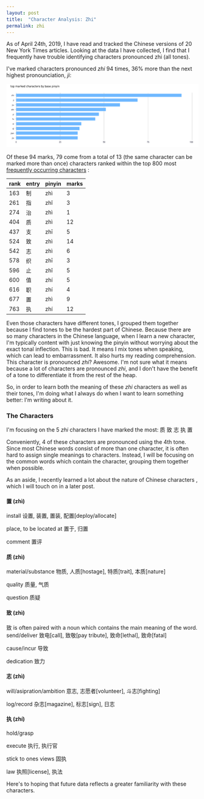 ```yaml
---
layout: post
title:  "Character Analysis: Zhi"
permalink: zhi
---
```

As of April 24th, 2019, I have read and tracked the Chinese versions of 20 New
York Times articles. Looking at the data I have collected, I find that I frequently
have trouble identifying characters pronounced zhi (all tones).

I've marked characters pronounced *zhi* 94 times, 36%
more than the next highest pronounciation, *ji*:

<img class="hsk" src="assets/img/pinyin.png">

Of these 94 marks, 79 come from a total of 13 (the same character can be marked more than once) characters
ranked within the top 800 most [frequently
occurring characters](http://lingua.mtsu.edu/chinese-computing/statistics/char/list.php?Which=MO)
:

| rank | entry | pinyin | marks |
|------|-------|--------|----------|
|  163 | 制    | zhì    |        3 |
|  261 | 指    | zhǐ    |        3 |
|  274 | 治    | zhì    |        1 |
|  404 | 质    | zhì    |       12 |
|  437 | 支    | zhī    |        5 |
|  524 | 致    | zhì    |       14 |
|  542 | 志    | zhì    |        6 |
|  578 | 织    | zhī    |        3 |
|  596 | 止    | zhǐ    |        5 |
|  600 | 值    | zhí    |        5 |
|  616 | 职    | zhí    |        4 |
|  677 | 置    | zhì    |        9 |
|  763 | 执    | zhí    |       12 |

Even those characters have different tones, I grouped them together because
I find tones to be the hardest part of Chinese. Because there are so many characters
in the Chinese language, when I learn a new character, I'm typically content with just knowing the pinyin
without worrying about the exact tonal inflection. This is bad.
It means I mix tones when speaking, which can lead to embarrassment. It also hurts
my reading comprehension. This character is pronounced *zhi*? Awesome. I'm not sure what it
means because a lot of characters are pronounced *zhi*, and I don't have the benefit 
of a tone to differentiate it from the rest of the heap.

So, in order to learn both the meaning of these *zhi* characters as well as their tones,
I'm doing what I always do when I want to learn something better:
I'm writing about it.

### The Characters

I'm focusing on the 5 *zhi* characters I have marked the most: 质 致 志 执 置

Conveniently, 4 of these characters are pronounced using the 4th tone. Since 
most Chinese words consist of more than one character, it is often hard to assign
single meanings to characters. Instead, I will be focusing on the common words which
contain the character, grouping them together when possible.

As an aside, I recently learned a lot about the nature of Chinese characters
, which I will touch on in a later post.

#### 置 (zhì)
install 设置, 装置, 置装, 配置[deploy/allocate]

place, to be located at 置于, 归置

comment 置评

#### 质 (zhì)
material/substance 物质, 人质[hostage], 特质[trait], 本质[nature]

quality
质量, 气质

question
质疑

#### 致 (zhì)
致 is often paired with a noun which contains the main meaning of the word.
send/deliver 致电[call], 致敬[pay tribute], 致命[lethal], 致命[fatal]

cause/incur 导致

dedication 致力

#### 志 (zhì)
will/asipration/ambition 意志, 志愿者[volunteer], 斗志[fighting]

log/record 杂志[magazine], 标志[sign], 日志

#### 执 (zhí)
hold/grasp

execute 执行, 执行官

stick to ones views 固执

law 执照[license], 执法

Here's to hoping that future data reflects a greater familiarity with these 
characters.
